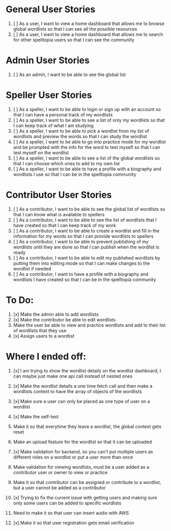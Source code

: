 # General User Stories

1. [ ] As a user, I want to view a home dashboard that allows me to browse global wordlists so that I can see all the possible resources
2. [ ] As a user, I want to view a home dashboard that allows me to search for other spelltopia users so that I can see the community

# Admin User Stories

1. [ ] As an admin, I want to be able to see the global list

# Speller User Stories

1. [ ] As a speller, I want to be able to login or sign up with an account so that I can have a personal track of my wordlists
2. [ ] As a speller, I want to be able to see a list of only my wordlists so that I can keep track of what I am studying
3. [ ] As a speller, I want to be able to pick a wordlist from my list of wordlists and preview the words so that I can study the wordlist
4. [ ] As a speller, I want to be able to go into practice mode for my wordlist and be prompted with the info for the word to test myself so that I can test myself on the wordlist
5. [ ] As a speller, I want to be able to see a list of the global wordlists so that I can choose which ones to add to my own list
6. [ ] As a speller, I want to be able to have a profile with a biography and wordlists I use so that I can be in the spelltopia community

# Contributor User Stories

1. [ ] As a contributor, I want to be able to see the global list of wordlists so that I can know what is available to spellers
2. [ ] As a contributor, I want to be able to see the list of wordlists that I have created so that I can keep track of my work
3. [ ] As a contributor, I want to be able to create a wordlist and fill in the information for my words so that I can provide wordlists to spellers
4. [ ] As a contributor, I want to be able to prevent publishing of my wordlists until they are done so that I can publish when the wordlist is ready
5. [ ] As a contributor, I want to be able to edit my published wordlists by putting them into editing mode so that I can make changes to the wordlist if needed
6. [ ] As a contributor, I want to have a profile with a biography and wordlists I have created so that I can be in the spelltopia community

# To Do:

1. [x] Make the admin able to add wordlists
2. [x] Make the contributor be able to edit wordlists
3. Make the user be able to view and practice wordlists and add to their list of wordlists that they use
4. [x] Assign users to a wordlist

# Where I ended off:

1. [x] I am trying to show the wordlist details on the wordlist dashboard, I can maybe just make one api call instead of nested ones
2. [x] Make the wordlist details a one time fetch call and then make a wordlists context to have the array of objects of the wordlists
3. [x] Make sure a user can only be placed as one type of user on a wordlist
4. [x] Make the self-test
5. Make it so that everytime they leave a wordlist, the global context gets reset
6. Make an upload feature for the wordlist so that it can be uploaded
7. [x] Make validation for backend, so you can't put multiple users as different roles on a wordlist or put a user more than once
8. Make validation for viewing wordlists, must be a user added as a contributor user or owner to view or practice

9. Make it so that contributor can be assigned or contribute to a wordlist, but a user cannot be added as a contributor

10. [x] Trying to fix the current issue with getting users and making sure only some users can be added to specific wordlists

11. Need to make it so that user can insert audio with AWS
12. [x] Make it so that user registration gets email verification
